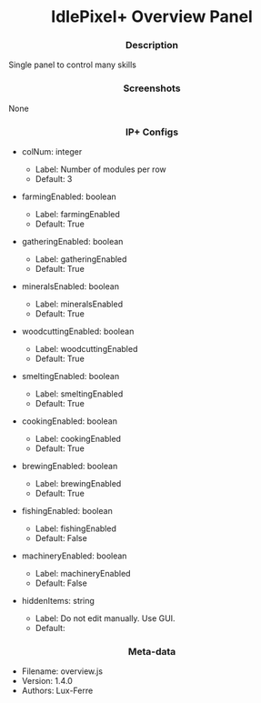 <h1 align="center">IdlePixel+ Overview Panel</h1>

<h3 align="center"> Description</h3>

Single panel to control many skills

<h3 align="center"> Screenshots</h3>

None

<h3 align="center"> IP+ Configs</h3>

 - colNum: integer
   - Label: Number of modules per row
   - Default: 3

 - farmingEnabled: boolean
   - Label: farmingEnabled
   - Default: True

 - gatheringEnabled: boolean
   - Label: gatheringEnabled
   - Default: True

 - mineralsEnabled: boolean
   - Label: mineralsEnabled
   - Default: True

 - woodcuttingEnabled: boolean
   - Label: woodcuttingEnabled
   - Default: True

 - smeltingEnabled: boolean
   - Label: smeltingEnabled
   - Default: True

 - cookingEnabled: boolean
   - Label: cookingEnabled
   - Default: True

 - brewingEnabled: boolean
   - Label: brewingEnabled
   - Default: True

 - fishingEnabled: boolean
   - Label: fishingEnabled
   - Default: False

 - machineryEnabled: boolean
   - Label: machineryEnabled
   - Default: False

 - hiddenItems: string
   - Label: Do not edit manually. Use GUI.
   - Default: 



<h3 align="center"> Meta-data</h3>

 - Filename: overview.js
 - Version: 1.4.0
 - Authors: Lux-Ferre
